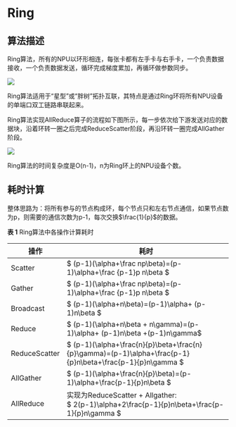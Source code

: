 # Ring

## 算法描述

Ring算法，所有的NPU以环形相连，每张卡都有左手卡与右手卡，一个负责数据接收，一个负责数据发送，循环完成梯度累加，再循环做参数同步。

![](figures/ring.png)

Ring算法适用于“星型”或“胖树”拓扑互联，其特点是通过Ring环将所有NPU设备的单端口双工链路串联起来。

Ring算法实现AllReduce算子的流程如下图所示，每一步依次给下游发送对应的数据块，沿着环转一圈之后完成ReduceScatter阶段，再沿环转一圈完成AllGather阶段。

![](figures/AllReduce_Ring.png)

Ring算法的时间复杂度是O\(n-1\)，n为Ring环上的NPU设备个数。

## 耗时计算

整体思路为：将所有参与的节点构成环，每个节点只和左右节点通信，如果节点数为p，则需要的通信次数为p-1，每次交换$\frac{1}{p}$的数据。

**表 1**  Ring算法中各操作计算耗时

| 操作          | 耗时                                                         |
| ------------- | ------------------------------------------------------------ |
| Scatter       | $ (p-1)(\alpha+\frac np\beta)=(p-1)\alpha+\frac {p-1}p n\beta $  |
| Gather        | $ (p-1)(\alpha+\frac np\beta)=(p-1)\alpha+\frac {p-1}p n\beta $     |
| Broadcast     | $ (p-1)(\alpha+n\beta)=(p-1)\alpha+ (p-1)n\beta $    |
| Reduce     | $ (p-1)(\alpha+n\beta + n\gamma)=(p-1)\alpha+ (p-1)n\beta +(p-1)n\gamma$                                        |
|  ReduceScatter |  $ (p-1)(\alpha+\frac{n}{p}\beta+\frac{n}{p}\gamma)=(p-1)\alpha+\frac{p-1}{p}n\beta+\frac{p-1}{p}n\gamma $  |
|  AllGather    | $ (p-1)(\alpha+\frac{n}{p}\beta)=(p-1)\alpha+\frac{p-1}{p}n\beta $  |
| AllReduce     | 实现为ReduceScatter +  Allgather: <br> $ 2(p-1)\alpha+2\frac{p-1}{p}n\beta+\frac{p-1}{p}n\gamma $ |
